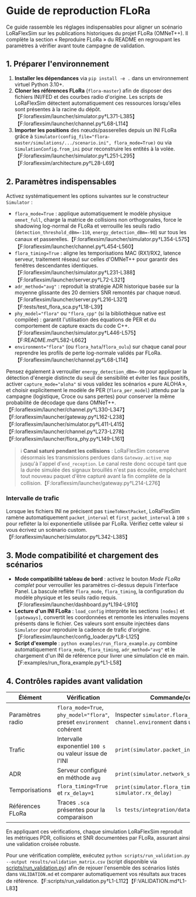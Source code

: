 # Guide de reproduction FLoRa

Ce guide rassemble les réglages indispensables pour aligner un scénario LoRaFlexSim sur les publications historiques du projet FLoRa (OMNeT++). Il complète la section « Reproduire FLoRa » du README en regroupant les paramètres à vérifier avant toute campagne de validation.

## 1. Préparer l'environnement

1. **Installer les dépendances** via `pip install -e .` dans un environnement virtuel Python 3.10+.
2. **Cloner les références FLoRa** (`flora-master`) afin de disposer des fichiers INI/FED et des courbes radio d'origine. Les scripts de LoRaFlexSim détectent automatiquement ces ressources lorsqu'elles sont présentes à la racine du dépôt.【F:loraflexsim/launcher/simulator.py†L371-L385】【F:loraflexsim/launcher/channel.py†L68-L114】
3. **Importer les positions** des nœuds/passerelles depuis un INI FLoRa grâce à `Simulator(config_file="flora-master/simulations/.../scenario.ini", flora_mode=True)` ou via `SimulationConfig.from_ini` pour reconstruire les entités à la volée.【F:loraflexsim/launcher/simulator.py†L251-L295】【F:loraflexsim/architecture.py†L28-L69】

## 2. Paramètres indispensables

Activez systématiquement les options suivantes sur le constructeur `Simulator` :

- `flora_mode=True` : applique automatiquement le modèle physique `omnet_full`, charge la matrice de collisions non orthogonales, force le shadowing log-normal de FLoRa et verrouille les seuils radio (`detection_threshold_dBm=-110`, `energy_detection_dBm=-90`) sur tous les canaux et passerelles.【F:loraflexsim/launcher/simulator.py†L354-L575】【F:loraflexsim/launcher/channel.py†L454-L560】
- `flora_timing=True` : aligne les temporisations MAC (RX1/RX2, latence serveur, traitement réseau) sur celles d'OMNeT++ pour garantir des fenêtres descendantes identiques.【F:loraflexsim/launcher/simulator.py†L231-L388】【F:loraflexsim/launcher/server.py†L72-L321】
- `adr_method="avg"` : reproduit la stratégie ADR historique basée sur la moyenne glissante des 20 derniers SNR remontés par chaque nœud.【F:loraflexsim/launcher/server.py†L216-L321】【F:tests/test_flora_sca.py†L18-L39】
- `phy_model="flora"` ou `"flora_cpp"` (si la bibliothèque native est compilée) : garantit l'utilisation des équations de PER et du comportement de capture exacts du code C++.【F:loraflexsim/launcher/simulator.py†L446-L575】【F:README.md†L582-L662】
- `environment="flora"` (ou `flora_hata`/`flora_oulu`) sur chaque canal pour reprendre les profils de perte log-normale validés par FLoRa.【F:loraflexsim/launcher/channel.py†L68-L114】

Pensez également à verrouiller `energy_detection_dBm=-90` pour appliquer la détection d'énergie distincte du seuil de sensibilité et éviter les faux positifs, activer `capture_mode="aloha"` si vous validez les scénarios « pure ALOHA », et choisir explicitement le modèle de PER (`flora_per_model`) attendu par la campagne (logistique, Croce ou sans pertes) pour conserver la même probabilité de décodage que dans OMNeT++.【F:loraflexsim/launcher/channel.py†L330-L347】【F:loraflexsim/launcher/gateway.py†L162-L238】【F:loraflexsim/launcher/simulator.py†L411-L415】【F:loraflexsim/launcher/channel.py†L273-L278】【F:loraflexsim/launcher/flora_phy.py†L149-L161】
> ℹ️ **Canal saturé pendant les collisions** : LoRaFlexSim conserve désormais les transmissions perdues dans `Gateway.active_map` jusqu'à l'appel d'`end_reception`. Le canal reste donc occupé tant que la durée simulée des signaux brouillés n'est pas écoulée, empêchant tout nouveau paquet d'être capturé avant la fin complète de la collision.【F:loraflexsim/launcher/gateway.py†L214-L276】

### Intervalle de trafic

Lorsque les fichiers INI ne précisent pas `timeToNextPacket`, LoRaFlexSim ramène automatiquement `packet_interval` et `first_packet_interval` à `100 s` pour refléter la loi exponentielle utilisée par FLoRa. Vérifiez cette valeur si vous écrivez un scénario custom.【F:loraflexsim/launcher/simulator.py†L342-L385】

## 3. Mode compatibilité et chargement des scénarios

- **Mode compatibilité tableau de bord** : activez le bouton *Mode FLoRa complet* pour verrouiller les paramètres ci-dessus depuis l'interface Panel. La bascule reflète `flora_mode`, `flora_timing`, la configuration du modèle physique et les seuils radio requis.【F:loraflexsim/launcher/dashboard.py†L194-L910】
- **Lecture d'un INI FLoRa** : `load_config` interprète les sections `[nodes]` et `[gateways]`, convertit les coordonnées et remonte les intervalles moyens présents dans le fichier. Ces valeurs sont ensuite injectées dans `Simulator` pour reproduire la cadence de trafic d'origine.【F:loraflexsim/launcher/config_loader.py†L8-L125】
- **Script d'exemple** : `python examples/run_flora_example.py` combine automatiquement `flora_mode`, `flora_timing`, `adr_method="avg"` et le chargement d'un INI de référence pour livrer une simulation clé en main.【F:examples/run_flora_example.py†L1-L58】

## 4. Contrôles rapides avant validation

| Élément | Vérification | Commande/conseil |
| --- | --- | --- |
| Paramètres radio | `flora_mode=True`, `phy_model="flora"`, preset `environment` cohérent | Inspecter `simulator.flora_mode` et `channel.environment` dans un REPL |
| Trafic | Intervalle exponentiel `100 s` ou valeur issue de l'INI | `print(simulator.packet_interval)` |
| ADR | Serveur configuré en méthode `avg` | `print(simulator.network_server.adr_method)` |
| Temporisations | `flora_timing=True` et `rx_delay=1` | `print(simulator.flora_timing, simulator.rx_delay)` |
| Références FLoRa | Traces `.sca` présentes pour la comparaison | `ls tests/integration/data/*.sca` |

En appliquant ces vérifications, chaque simulation LoRaFlexSim reproduit les métriques PDR, collisions et SNR documentées par FLoRa, assurant ainsi une validation croisée robuste.

Pour une vérification complète, exécutez `python scripts/run_validation.py --output results/validation_matrix.csv` (script disponible via [scripts/run_validation.py](../scripts/run_validation.py)) afin de rejouer l'ensemble des scénarios listés dans `VALIDATION.md` et comparer automatiquement vos résultats aux traces de référence.【F:scripts/run_validation.py†L1-L112】【F:VALIDATION.md†L1-L83】
